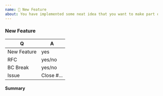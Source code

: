 ```yaml
---
name: 🎉 New Feature
about: You have implemented some neat idea that you want to make part of badge-poser? 🎩
---
```


<!--
Thank you for submitting new feature!
-->

### New Feature

<!-- Fill in the relevant information below to help triage your issue. -->

|    Q        |   A
|------------ | ------
| New Feature | yes
| RFC         | yes/no
| BC Break    | yes/no
| Issue       | Close #...

#### Summary

<!-- Provide a summary of the feature you have implemented. -->

